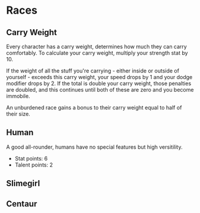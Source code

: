 # Races

## Carry Weight

Every character has a carry weight, determines how much they can carry
comfortably. To calculate your carry weight, multiply your strength stat by 10.

If the weight of all the stuff you're carrying - either inside or outside of
yourself - exceeds this carry weight, your speed drops by 1 and your dodge
modifier drops by 2. If the total is double your carry weight, those penalties
are doubled, and this continues until both of these are zero and you become
immobile.

An unburdened race gains a bonus to their carry weight equal to half of their
size.

## Human

A good all-rounder, humans have no special features but high versitility.

- Stat points: 6
- Talent points: 2

## Slimegirl

## Centaur
